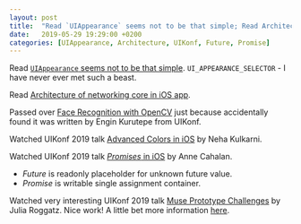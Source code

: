 ```yaml
---
layout: post
title:  "Read `UIAppearance` seems not to be that simple; Read Architecture of networking core in iOS app"
date:   2019-05-29 19:29:00 +0200
categories: [UIAppearance, Architecture, UIKonf, Future, Promise]
---
```

Read [`UIAppearance` seems not to be that simple](https://habr.com/ru/post/453126/). `UI_APPEARANCE_SELECTOR` - I have never ever met such a beast.

Read [Architecture of networking core in iOS app](https://habr.com/ru/post/309990/).

Passed over [Face Recognition with OpenCV](https://www.objc.io/issues/21-camera-and-photos/face-recognition-with-opencv/) just because accidentally found it was written by Engin Kurutepe from UIKonf.

Watched UIKonf 2019 talk [Advanced Colors in iOS](https://www.youtube.com/watch?v=IKRkSbkS0zg) by Neha Kulkarni.

Watched UIKonf 2019 talk [*Promises* in iOS](https://www.youtube.com/watch?v=IKRkSbkS0zg) by Anne Cahalan.
* *Future* is readonly placeholder for unknown future value.
* *Promise* is writable single assignment container.

Watched very interesting UIKonf 2019 talk [Muse Prototype Challenges](https://www.youtube.com/watch?v=IKRkSbkS0zg) by Julia Roggatz. Nice work! A little bet more information [here](https://www.inkandswitch.com//muse-studio-for-ideas.html).
